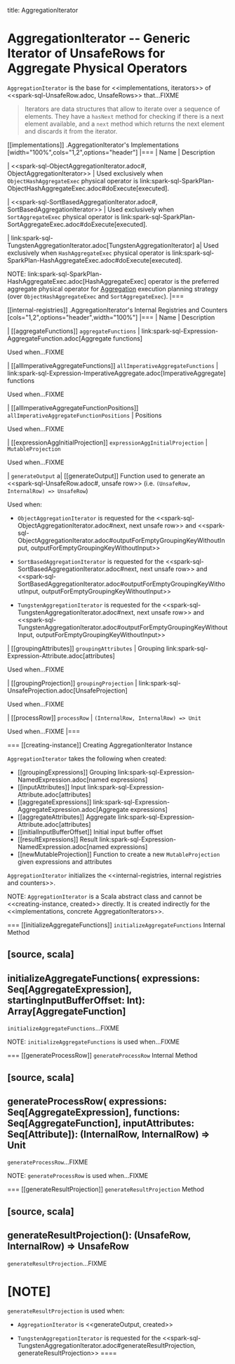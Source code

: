 title: AggregationIterator

# AggregationIterator -- Generic Iterator of UnsafeRows for Aggregate Physical Operators

`AggregationIterator` is the base for <<implementations, iterators>> of <<spark-sql-UnsafeRow.adoc, UnsafeRows>> that...FIXME

> Iterators are data structures that allow to iterate over a sequence of elements. They have a `hasNext` method for checking if there is a next element available, and a `next` method which returns the next element and discards it from the iterator.

[[implementations]]
.AggregationIterator's Implementations
[width="100%",cols="1,2",options="header"]
|===
| Name
| Description

| <<spark-sql-ObjectAggregationIterator.adoc#, ObjectAggregationIterator>>
| Used exclusively when `ObjectHashAggregateExec` physical operator is link:spark-sql-SparkPlan-ObjectHashAggregateExec.adoc#doExecute[executed].

| <<spark-sql-SortBasedAggregationIterator.adoc#, SortBasedAggregationIterator>>
| Used exclusively when `SortAggregateExec` physical operator is link:spark-sql-SparkPlan-SortAggregateExec.adoc#doExecute[executed].

| link:spark-sql-TungstenAggregationIterator.adoc[TungstenAggregationIterator]
a| Used exclusively when `HashAggregateExec` physical operator is link:spark-sql-SparkPlan-HashAggregateExec.adoc#doExecute[executed].

NOTE: link:spark-sql-SparkPlan-HashAggregateExec.adoc[HashAggregateExec] operator is the preferred aggregate physical operator for [Aggregation](execution-planning-strategies/Aggregation.md) execution planning strategy (over `ObjectHashAggregateExec` and `SortAggregateExec`).
|===

[[internal-registries]]
.AggregationIterator's Internal Registries and Counters
[cols="1,2",options="header",width="100%"]
|===
| Name
| Description

| [[aggregateFunctions]] `aggregateFunctions`
| link:spark-sql-Expression-AggregateFunction.adoc[Aggregate functions]

Used when...FIXME

| [[allImperativeAggregateFunctions]] `allImperativeAggregateFunctions`
| link:spark-sql-Expression-ImperativeAggregate.adoc[ImperativeAggregate] functions

Used when...FIXME

| [[allImperativeAggregateFunctionPositions]] `allImperativeAggregateFunctionPositions`
| Positions

Used when...FIXME

| [[expressionAggInitialProjection]] `expressionAggInitialProjection`
| `MutableProjection`

Used when...FIXME

| `generateOutput`
a| [[generateOutput]] Function used to generate an <<spark-sql-UnsafeRow.adoc#, unsafe row>> (i.e. `(UnsafeRow, InternalRow) => UnsafeRow`)

Used when:

* `ObjectAggregationIterator` is requested for the <<spark-sql-ObjectAggregationIterator.adoc#next, next unsafe row>> and <<spark-sql-ObjectAggregationIterator.adoc#outputForEmptyGroupingKeyWithoutInput, outputForEmptyGroupingKeyWithoutInput>>

* `SortBasedAggregationIterator` is requested for the <<spark-sql-SortBasedAggregationIterator.adoc#next, next unsafe row>> and <<spark-sql-SortBasedAggregationIterator.adoc#outputForEmptyGroupingKeyWithoutInput, outputForEmptyGroupingKeyWithoutInput>>

* `TungstenAggregationIterator` is requested for the <<spark-sql-TungstenAggregationIterator.adoc#next, next unsafe row>> and <<spark-sql-TungstenAggregationIterator.adoc#outputForEmptyGroupingKeyWithoutInput, outputForEmptyGroupingKeyWithoutInput>>

| [[groupingAttributes]] `groupingAttributes`
| Grouping link:spark-sql-Expression-Attribute.adoc[attributes]

Used when...FIXME

| [[groupingProjection]] `groupingProjection`
| link:spark-sql-UnsafeProjection.adoc[UnsafeProjection]

Used when...FIXME

| [[processRow]] `processRow`
| `(InternalRow, InternalRow) => Unit`

Used when...FIXME
|===

=== [[creating-instance]] Creating AggregationIterator Instance

`AggregationIterator` takes the following when created:

* [[groupingExpressions]] Grouping link:spark-sql-Expression-NamedExpression.adoc[named expressions]
* [[inputAttributes]] Input link:spark-sql-Expression-Attribute.adoc[attributes]
* [[aggregateExpressions]] link:spark-sql-Expression-AggregateExpression.adoc[Aggregate expressions]
* [[aggregateAttributes]] Aggregate link:spark-sql-Expression-Attribute.adoc[attributes]
* [[initialInputBufferOffset]] Initial input buffer offset
* [[resultExpressions]] Result link:spark-sql-Expression-NamedExpression.adoc[named expressions]
* [[newMutableProjection]] Function to create a new `MutableProjection` given expressions and attributes

`AggregationIterator` initializes the <<internal-registries, internal registries and counters>>.

NOTE: `AggregationIterator` is a Scala abstract class and cannot be <<creating-instance, created>> directly. It is created indirectly for the <<implementations, concrete AggregationIterators>>.

=== [[initializeAggregateFunctions]] `initializeAggregateFunctions` Internal Method

[source, scala]
----
initializeAggregateFunctions(
  expressions: Seq[AggregateExpression],
  startingInputBufferOffset: Int): Array[AggregateFunction]
----

`initializeAggregateFunctions`...FIXME

NOTE: `initializeAggregateFunctions` is used when...FIXME

=== [[generateProcessRow]] `generateProcessRow` Internal Method

[source, scala]
----
generateProcessRow(
  expressions: Seq[AggregateExpression],
  functions: Seq[AggregateFunction],
  inputAttributes: Seq[Attribute]): (InternalRow, InternalRow) => Unit
----

`generateProcessRow`...FIXME

NOTE: `generateProcessRow` is used when...FIXME

=== [[generateResultProjection]] `generateResultProjection` Method

[source, scala]
----
generateResultProjection(): (UnsafeRow, InternalRow) => UnsafeRow
----

`generateResultProjection`...FIXME

[NOTE]
====
`generateResultProjection` is used when:

* `AggregationIterator` is <<generateOutput, created>>

* `TungstenAggregationIterator` is requested for the <<spark-sql-TungstenAggregationIterator.adoc#generateResultProjection, generateResultProjection>>
====
